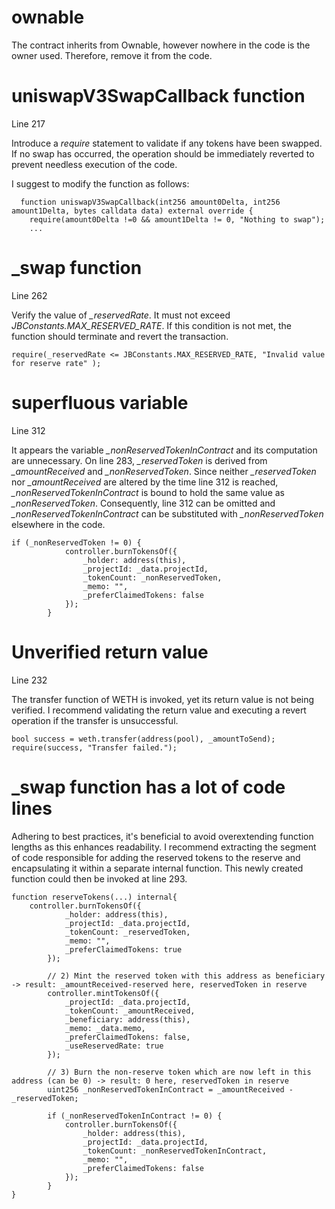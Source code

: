 # ownable 

The contract inherits from Ownable, however nowhere in the code is the owner used. Therefore, remove it from the code.

# uniswapV3SwapCallback function

Line 217

Introduce a *require* statement to validate if any tokens have been swapped. If no swap has occurred, the operation should be immediately reverted to prevent needless execution of the code.

I suggest to modify the function as follows:

      function uniswapV3SwapCallback(int256 amount0Delta, int256 amount1Delta, bytes calldata data) external override {
        require(amount0Delta !=0 && amount1Delta != 0, "Nothing to swap");
        ...

# _swap function

Line 262

Verify the value of *_reservedRate*. It must not exceed *JBConstants.MAX_RESERVED_RATE*. If this condition is not met, the function should terminate and revert the transaction.

    require(_reservedRate <= JBConstants.MAX_RESERVED_RATE, "Invalid value for reserve rate" ); 

# superfluous variable

Line 312

It appears the variable *_nonReservedTokenInContract* and its computation are unnecessary. On line 283, *_reservedToken* is derived from *_amountReceived* and *_nonReservedToken*. Since neither *_reservedToken* nor *_amountReceived* are altered by the time line 312 is reached, *_nonReservedTokenInContract* is bound to hold the same value as *_nonReservedToken*. Consequently, line 312 can be omitted and *_nonReservedTokenInContract* can be substituted with *_nonReservedToken* elsewhere in the code. 

    if (_nonReservedToken != 0) {
                controller.burnTokensOf({
                    _holder: address(this),
                    _projectId: _data.projectId,
                    _tokenCount: _nonReservedToken,
                    _memo: "",
                    _preferClaimedTokens: false
                });
            }

# Unverified return value

Line 232

The transfer function of WETH is invoked, yet its return value is not being verified. I recommend validating the return value and executing a revert operation if the transfer is unsuccessful.

    bool success = weth.transfer(address(pool), _amountToSend);
    require(success, "Transfer failed.");
 
# _swap function has a lot of code lines

Adhering to best practices, it's beneficial to avoid overextending function lengths as this enhances readability. I recommend extracting the segment of code responsible for adding the reserved tokens to the reserve and encapsulating it within a separate internal function. This newly created function could then be invoked at line 293.

    function reserveTokens(...) internal{
        controller.burnTokensOf({
                _holder: address(this),
                _projectId: _data.projectId,
                _tokenCount: _reservedToken,
                _memo: "",
                _preferClaimedTokens: true
            });

            // 2) Mint the reserved token with this address as beneficiary -> result: _amountReceived-reserved here, reservedToken in reserve
            controller.mintTokensOf({
                _projectId: _data.projectId,
                _tokenCount: _amountReceived,
                _beneficiary: address(this),
                _memo: _data.memo,
                _preferClaimedTokens: false,
                _useReservedRate: true
            });

            // 3) Burn the non-reserve token which are now left in this address (can be 0) -> result: 0 here, reservedToken in reserve
            uint256 _nonReservedTokenInContract = _amountReceived - _reservedToken;

            if (_nonReservedTokenInContract != 0) {
                controller.burnTokensOf({
                    _holder: address(this),
                    _projectId: _data.projectId,
                    _tokenCount: _nonReservedTokenInContract,
                    _memo: "",
                    _preferClaimedTokens: false
                });
            }
    }

